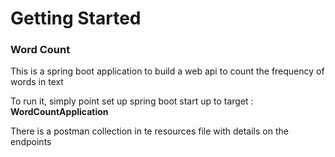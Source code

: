 # Getting Started

### Word Count

This is a spring boot application to build a web api to count the frequency of words in text 

To run it, simply point set up spring boot start up to target : **WordCountApplication**

There is a postman collection in te resources file with details on the endpoints




